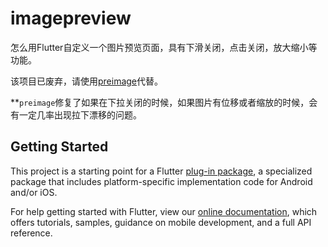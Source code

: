 # imagepreview

怎么用Flutter自定义一个图片预览页面，具有下滑关闭，点击关闭，放大缩小等功能。

该项目已废弃，请使用[preimage](https://github.com/changleibox/preimage)代替。

**`preimage`修复了如果在下拉关闭的时候，如果图片有位移或者缩放的时候，会有一定几率出现拉下漂移的问题。

## Getting Started

This project is a starting point for a Flutter
[plug-in package](https://flutter.dev/developing-packages/),
a specialized package that includes platform-specific implementation code for
Android and/or iOS.

For help getting started with Flutter, view our 
[online documentation](https://flutter.dev/docs), which offers tutorials, 
samples, guidance on mobile development, and a full API reference.
